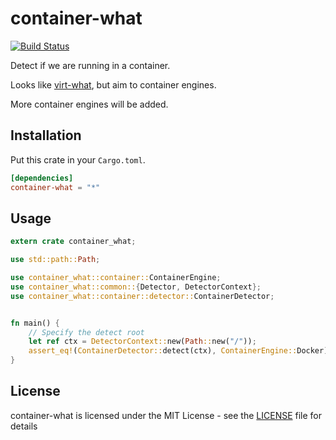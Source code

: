 # container-what

[![Build Status](https://travis-ci.org/realityone/container-what.svg?branch=master)](https://travis-ci.org/realityone/container-what)

Detect if we are running in a container.

Looks like [virt-what](https://people.redhat.com/~rjones/virt-what/), but aim to container engines.

More container engines will be added.

## Installation

Put this crate in your `Cargo.toml`.

```Toml
[dependencies]
container-what = "*"
```

## Usage

```Rust
extern crate container_what;

use std::path::Path;

use container_what::container::ContainerEngine;
use container_what::common::{Detector, DetectorContext};
use container_what::container::detector::ContainerDetector;


fn main() {
    // Specify the detect root
    let ref ctx = DetectorContext::new(Path::new("/"));
    assert_eq!(ContainerDetector::detect(ctx), ContainerEngine::Docker);
}
```

## License
container-what is licensed under the MIT License - see the 
[LICENSE](https://github.com/realityone/container-what/blob/master/LICENSE) file for details
